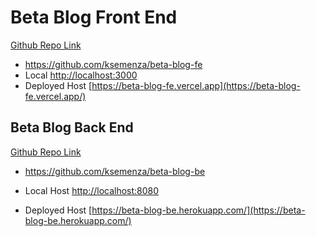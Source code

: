 # Beta Blog Front End

[Github Repo Link](https://github.com/ksemenza/beta-blog-fe) 
- https://github.com/ksemenza/beta-blog-fe
- Local [http://localhost:3000](http://localhost:3000) 
- Deployed Host [https://beta-blog-fe.vercel.app](https://beta-blog-fe.vercel.app/)

## Beta Blog Back End

[Github Repo Link](https://github.com/ksemenza/beta-blog-be) 
- https://github.com/ksemenza/beta-blog-be

- Local Host [http://localhost:8080](http://localhost:8080) 
- Deployed Host [https://beta-blog-be.herokuapp.com/](https://beta-blog-be.herokuapp.com/)
